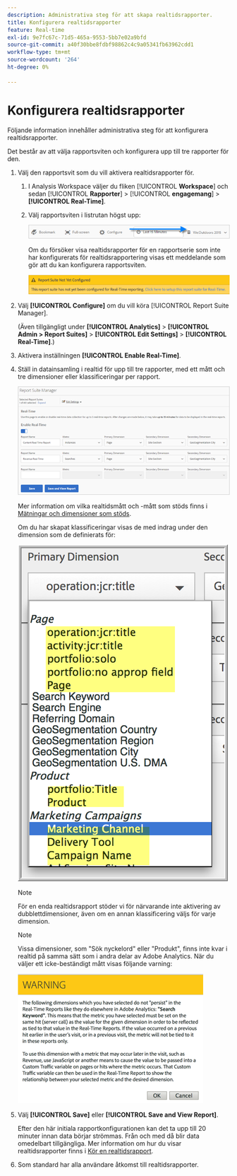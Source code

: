 ```yaml
---
description: Administrativa steg för att skapa realtidsrapporter.
title: Konfigurera realtidsrapporter
feature: Real-time
exl-id: 9e7fc67c-71d5-465a-9553-5bb7e02a9bfd
source-git-commit: a40f30bbe8fdbf98862c4c9a05341fb63962cdd1
workflow-type: tm+mt
source-wordcount: '264'
ht-degree: 0%

---
```


# Konfigurera realtidsrapporter

Följande information innehåller administrativa steg för att konfigurera realtidsrapporter.

Det består av att välja rapportsviten och konfigurera upp till tre rapporter för den.

1. Välj den rapportsvit som du vill aktivera realtidsrapporter för.

   1. I Analysis Workspace väljer du fliken [!UICONTROL **Workspace**] och sedan [!UICONTROL **Rapporter**] > [!UICONTROL **engagemang**] > **[!UICONTROL Real-Time]**.

   1. Välj rapportsviten i listrutan högst upp:

      ![](/help/admin/admin/c-manage-report-suites/c-edit-report-suites/realtime/assets/report_suite_selector.png)

      Om du försöker visa realtidsrapporter för en rapportserie som inte har konfigurerats för realtidsrapportering visas ett meddelande som gör att du kan konfigurera rapportsviten.

      ![](/help/admin/admin/c-manage-report-suites/c-edit-report-suites/realtime/assets/rep_suite_not_set_up.png)

1. Välj **[!UICONTROL Configure]** om du vill köra [!UICONTROL Report Suite Manager].

   (Även tillgängligt under **[!UICONTROL Analytics]** > **[!UICONTROL Admin > Report Suites]** > **[!UICONTROL Edit Settings]** > **[!UICONTROL Real-Time]**.)

1. Aktivera inställningen **[!UICONTROL Enable Real-Time]**.
1. Ställ in datainsamling i realtid för upp till tre rapporter, med ett mått och tre dimensioner eller klassificeringar per rapport.

   ![](assets/real_time_admin.png)

   Mer information om vilka realtidsmått och -mått som stöds finns i [Mätningar och dimensioner som stöds](/help/admin/admin/c-manage-report-suites/c-edit-report-suites/realtime/realtime-metrics.md).

   Om du har skapat klassificeringar visas de med indrag under den dimension som de definierats för:

   ![](assets/classifications.png)

   >[!NOTE]
   >
   >För en enda realtidsrapport stöder vi för närvarande inte aktivering av dubblettdimensioner, även om en annan klassificering väljs för varje dimension.

   >[!NOTE]
   >
   >Vissa dimensioner, som &quot;Sök nyckelord&quot; eller &quot;Produkt&quot;, finns inte kvar i realtid på samma sätt som i andra delar av Adobe Analytics. När du väljer ett icke-beständigt mått visas följande varning:

   ![](/help/admin/admin/c-manage-report-suites/c-edit-report-suites/realtime/assets/warning_dimensions.png)

1. Välj **[!UICONTROL Save]** eller **[!UICONTROL Save and View Report]**.

   Efter den här initiala rapportkonfigurationen kan det ta upp till 20 minuter innan data börjar strömmas. Från och med då blir data omedelbart tillgängliga. Mer information om hur du visar realtidsrapporter finns i [Kör en realtidsrapport](https://experienceleague.adobe.com/docs/analytics/analyze/reports-analytics/t-running-report-types.html?lang=sv-SE).

1. Som standard har alla användare åtkomst till realtidsrapporter.
